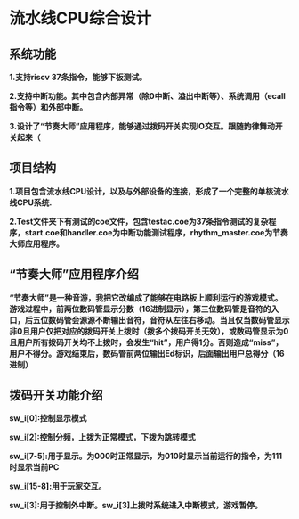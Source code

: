 # 流水线CPU综合设计

## 系统功能

**1.支持riscv 37条指令，能够下板测试。**

**2.支持中断功能。其中包含内部异常（除0中断、溢出中断等）、系统调用（ecall指令等）和外部中断。**

**3.设计了“节奏大师”应用程序，能够通过拨码开关实现IO交互。跟随韵律舞动开关起来（**

## 项目结构

**1.项目包含流水线CPU设计，以及与外部设备的连接，形成了一个完整的单核流水线CPU系统.**

**2.Test文件夹下有测试的coe文件，包含testac.coe为37条指令测试的复杂程序，start.coe和handler.coe为中断功能测试程序，rhythm_master.coe为节奏大师应用程序。**

## “节奏大师”应用程序介绍

**“节奏大师”是一种音游，我把它改编成了能够在电路板上顺利运行的游戏模式。游戏过程中，前两位数码管显示分数（16进制显示），第三位数码管是音符的入口，后五位数码管会源源不断输出音符，音符从左往右移动。当且仅当数码管显示非0且用户仅把对应的拨码开关上拨时（拨多个拨码开关无效），或数码管显示为0且用户所有拨码开关均不上拨时，会发生“hit”，用户得1分。否则造成“miss”，用户不得分。游戏结束后，数码管前两位输出Ed标识，后面输出用户总得分（16进制）**

## 拨码开关功能介绍
**sw_i[0]:控制显示模式**

**sw_i[2]:控制分频，上拨为正常模式，下拨为跳转模式**

**sw_i[7-5]:用于显示。为000时正常显示，为010时显示当前运行的指令，为111时显示当前PC**

**sw_i[15-8]:用于玩家交互。**

**sw_i[3]:用于控制外中断。sw_i[3]上拨时系统进入中断模式，游戏暂停。**
